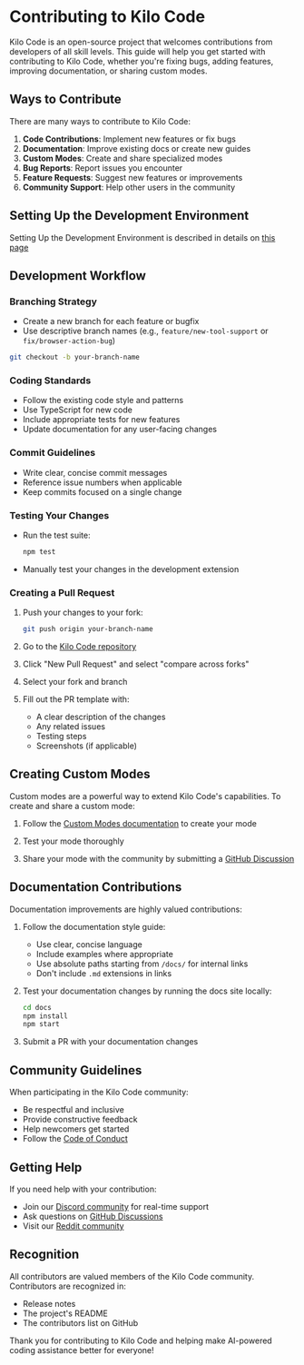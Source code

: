 # Contributing to Kilo Code

Kilo Code is an open-source project that welcomes contributions from developers of all skill levels. This guide will help you get started with contributing to Kilo Code, whether you're fixing bugs, adding features, improving documentation, or sharing custom modes.

## Ways to Contribute

There are many ways to contribute to Kilo Code:

1. **Code Contributions**: Implement new features or fix bugs
2. **Documentation**: Improve existing docs or create new guides
3. **Custom Modes**: Create and share specialized modes
4. **Bug Reports**: Report issues you encounter
5. **Feature Requests**: Suggest new features or improvements
6. **Community Support**: Help other users in the community

## Setting Up the Development Environment

Setting Up the Development Environment is described in details on [this page](/docs/extending/development-environment.md)

## Development Workflow

### Branching Strategy

- Create a new branch for each feature or bugfix
- Use descriptive branch names (e.g., `feature/new-tool-support` or `fix/browser-action-bug`)

```bash
git checkout -b your-branch-name
```

### Coding Standards

- Follow the existing code style and patterns
- Use TypeScript for new code
- Include appropriate tests for new features
- Update documentation for any user-facing changes

### Commit Guidelines

- Write clear, concise commit messages
- Reference issue numbers when applicable
- Keep commits focused on a single change

### Testing Your Changes

- Run the test suite:
  ```bash
  npm test
  ```
- Manually test your changes in the development extension

### Creating a Pull Request

1. Push your changes to your fork:
   ```bash
   git push origin your-branch-name
   ```

2. Go to the [Kilo Code repository](https://github.com/Kilo-Org/novelweave)

3. Click "New Pull Request" and select "compare across forks"

4. Select your fork and branch

5. Fill out the PR template with:
   - A clear description of the changes
   - Any related issues
   - Testing steps
   - Screenshots (if applicable)

## Creating Custom Modes

Custom modes are a powerful way to extend Kilo Code's capabilities. To create and share a custom mode:

1. Follow the [Custom Modes documentation](/features/custom-modes) to create your mode

2. Test your mode thoroughly

3. Share your mode with the community by submitting a [GitHub Discussion](https://github.com/Kilo-Org/novelweave/discussions)

## Documentation Contributions

Documentation improvements are highly valued contributions:

1. Follow the documentation style guide:
   - Use clear, concise language
   - Include examples where appropriate
   - Use absolute paths starting from `/docs/` for internal links
   - Don't include `.md` extensions in links

2. Test your documentation changes by running the docs site locally:
   ```bash
   cd docs
   npm install
   npm start
   ```

3. Submit a PR with your documentation changes

## Community Guidelines

When participating in the Kilo Code community:

- Be respectful and inclusive
- Provide constructive feedback
- Help newcomers get started
- Follow the [Code of Conduct](https://github.com/Kilo-Org/novelweave/blob/main/CODE_OF_CONDUCT.md)

## Getting Help

If you need help with your contribution:

- Join our [Discord community](https://novelweave.ai/discord) for real-time support
- Ask questions on [GitHub Discussions](https://github.com/Kilo-Org/novelweave/discussions)
- Visit our [Reddit community](https://www.reddit.com/r/NovelWeave)

## Recognition

All contributors are valued members of the Kilo Code community. Contributors are recognized in:

- Release notes
- The project's README
- The contributors list on GitHub

Thank you for contributing to Kilo Code and helping make AI-powered coding assistance better for everyone!
